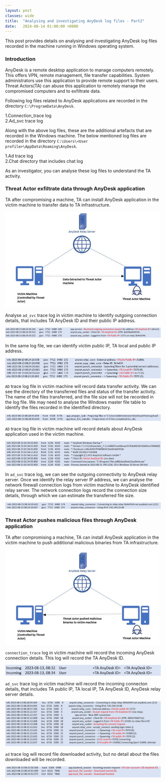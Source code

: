 ```yaml
---
layout: post
classes: wide
title:  "Analysing and investigating AnyDesk log files - Part2"
date:   2024-08-14 01:00:00 +0800
--- 
```

This post provides details on analysing and investigating AnyDesk log files recorded in the machine running in Windows operating system.  

 
### Introduction
AnyDesk is a remote desktop application to manage computers remotely. This offers VPN, remote management, file transfer capabilities. System administrators use this application to provide remote support to their users. Threat Actors(TA) can abuse this application to remotely manage the compromised computers and to exfiltrate data.  

Following log files related to AnyDesk applications are recorded in the directory `C:\ProgramData\AnyDesk`.  

1.Connection_trace log  
2.Ad_svc trace log   

Along with the above log files, these are the additional artefacts that are recorded in the Windows machine. The below mentioned log files are recorded in the directory `C:\Users\<User profile>\AppData\Roaming\AnyDesk`.    

1.Ad trace log  
2.Chat directory that includes chat log   

As an investigator, you can analyse these log files to understand the TA activity.     

### Threat Actor exfiltrate data through AnyDesk application

TA after compromising a machine, TA can install AnyDesk application in the victim machine to transfer data to TA infrastructure. 

![AnyDesk_Attacks](/image/anydesk/dataextraction.JPG)

Analyse `ad_svc` trace log in victim machine to identify outgoing connection details, that includes TA AnyDesk ID and their public IP address.  

![AnyDesk_outgoing](/image/anydesk/outgoing.JPG)

In the same log file, we can identify victim public IP, TA local and public IP address.  

![AnyDesk_IP](/image/anydesk/ipdetails.JPG)

`AD` trace log file in victim machine will record data transfer activity. We can see the directory of the transferred files and status of the transfer activity. The name of the files transferred, and the file size will not be recorded in the log file. We may need to analyse the Windows master file table to identify the files recorded in the identified directory.     

![AnyDesk_datatransfer](/image/anydesk/datatransfer.JPG)

`AD` trace log file in victim machine will record details about AnyDesk application used in the victim machine.  

![AnyDesk_victim](/image/anydesk/victim.JPG)

In `ad_svc` trace log, we can see the outgoing connectivity to AnyDesk relay server. Once we identify the relay server IP address, we can analyse the network firewall connection logs from victim machine to AnyDesk identified relay server. The network connection logs record the connection size details, through which we can estimate the transferred file size.   
 
![AnyDesk_relay](/image/anydesk/relay.JPG)


### Threat Actor pushes malicious files through AnyDesk application

TA after compromising a machine, TA can install AnyDesk application in the victim machine to push additional malicious binaries from TA infrastructure.   

![AnyDesk_binary](/image/anydesk/maliciousbinary.JPG)

`connection_trace` log in victim machine will record the incoming AnyDesk connection details. This log will record the TA AnyDesk ID.    
  
![AnyDesk_incoming](/image/anydesk/incoming.JPG)

`ad_svc` trace log in victim machine will record the incoming connecton details, that includes TA public IP, TA local IP, TA AnyDesk ID, AnyDesk relay server details.  
   
![AnyDesk_incomingip](/image/anydesk/incomingipdetails.JPG)

`ad` trace log will record file downloaded activity, but no detail about the files downloaded will be recorded.    
   
![AnyDesk_incomingip](/image/anydesk/incomingpush.JPG)



